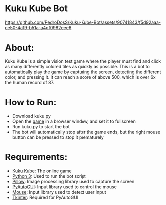 # Kuku Kube Bot

https://github.com/PedroDosS/Kuku-Kube-Bot/assets/90741843/f5d92aaa-ce50-4a19-b51a-a4df0982eee6


# About:
Kuku Kube is a simple vision test game where the player must find and click as many differently
colored tiles as quickly as possible. This is a bot to automatically play the game by capturing
the screen, detecting the different color, and pressing it. It can reach a score of above 500,
which is over 6x the human record of 87.

# How to Run:
- Download kuku.py
- Open the [game](https://kuku-kube.com/) in a browser window, and set it to fullscreen
- Run kuku.py to start the bot
- The bot will automatically stop after the game ends, but the right mouse button can be pressed to stop it prematurely

# Requirements:
- [Kuku Kube](https://kuku-kube.com/): The online game
- [Python 3](https://www.python.org/downloads/): Used to run the bot script
- [Pillow](https://pillow.readthedocs.io/en/stable/): Image processing library used to capture the screen
- [PyAutoGUI](https://pyautogui.readthedocs.io/en/latest/): Input library used to control the mouse
- [Mouse](https://pypi.org/project/mouse/): Input library used to detect user input
- [Tkinter](https://docs.python.org/3/library/tkinter.html): Required for PyAutoGUI
